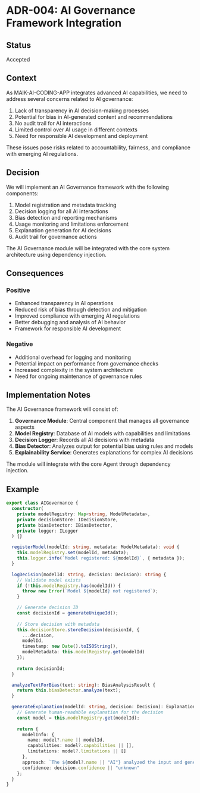 # ADR-004: AI Governance Framework Integration

## Status

Accepted

## Context

As MAIK-AI-CODING-APP integrates advanced AI capabilities, we need to address several concerns related to AI governance:

1. Lack of transparency in AI decision-making processes
2. Potential for bias in AI-generated content and recommendations
3. No audit trail for AI interactions
4. Limited control over AI usage in different contexts
5. Need for responsible AI development and deployment

These issues pose risks related to accountability, fairness, and compliance with emerging AI regulations.

## Decision

We will implement an AI Governance framework with the following components:

1. Model registration and metadata tracking
2. Decision logging for all AI interactions
3. Bias detection and reporting mechanisms
4. Usage monitoring and limitations enforcement
5. Explanation generation for AI decisions
6. Audit trail for governance actions

The AI Governance module will be integrated with the core system architecture using dependency injection.

## Consequences

### Positive

- Enhanced transparency in AI operations
- Reduced risk of bias through detection and mitigation
- Improved compliance with emerging AI regulations
- Better debugging and analysis of AI behavior
- Framework for responsible AI development

### Negative

- Additional overhead for logging and monitoring
- Potential impact on performance from governance checks
- Increased complexity in the system architecture
- Need for ongoing maintenance of governance rules

## Implementation Notes

The AI Governance framework will consist of:

1. **Governance Module**: Central component that manages all governance aspects
2. **Model Registry**: Database of AI models with capabilities and limitations
3. **Decision Logger**: Records all AI decisions with metadata
4. **Bias Detector**: Analyzes output for potential bias using rules and models
5. **Explainability Service**: Generates explanations for complex AI decisions

The module will integrate with the core Agent through dependency injection.

## Example

```typescript
export class AIGovernance {
  constructor(
    private modelRegistry: Map<string, ModelMetadata>,
    private decisionStore: IDecisionStore,
    private biasDetector: IBiasDetector,
    private logger: ILogger
  ) {}

  registerModel(modelId: string, metadata: ModelMetadata): void {
    this.modelRegistry.set(modelId, metadata);
    this.logger.info(`Model registered: ${modelId}`, { metadata });
  }

  logDecision(modelId: string, decision: Decision): string {
    // Validate model exists
    if (!this.modelRegistry.has(modelId)) {
      throw new Error(`Model ${modelId} not registered`);
    }

    // Generate decision ID
    const decisionId = generateUniqueId();
    
    // Store decision with metadata
    this.decisionStore.storeDecision(decisionId, {
      ...decision,
      modelId,
      timestamp: new Date().toISOString(),
      modelMetadata: this.modelRegistry.get(modelId)
    });
    
    return decisionId;
  }

  analyzeTextForBias(text: string): BiasAnalysisResult {
    return this.biasDetector.analyze(text);
  }

  generateExplanation(modelId: string, decision: Decision): Explanation {
    // Generate human-readable explanation for the decision
    const model = this.modelRegistry.get(modelId);
    
    return {
      modelInfo: {
        name: model?.name || modelId,
        capabilities: model?.capabilities || [],
        limitations: model?.limitations || []
      },
      approach: `The ${model?.name || "AI"} analyzed the input and generated a response based on its training data.`,
      confidence: decision.confidence || "unknown"
    };
  }
}
```